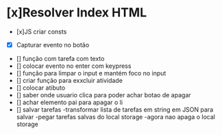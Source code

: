 # [x]Resolver Index HTML

- [x]JS criar consts

- [x] Capturar evento no botão
- [] função com tarefa com texto
- [] colocar evento no enter com keypress
- [] função para limpar o input e mantém foco no input
- [] criar função para exxcluir atividade
- [] colocar atibuto
- [] saber onde usuario clica para poder achar botao de apagar
- [] achar elemento pai para apagar o li
- [] salvar tarefas
-transformar lista de tarefas em string em JSON para salvar
-pegar tarefas salvas do local storage
-agora nao apaga o local storage